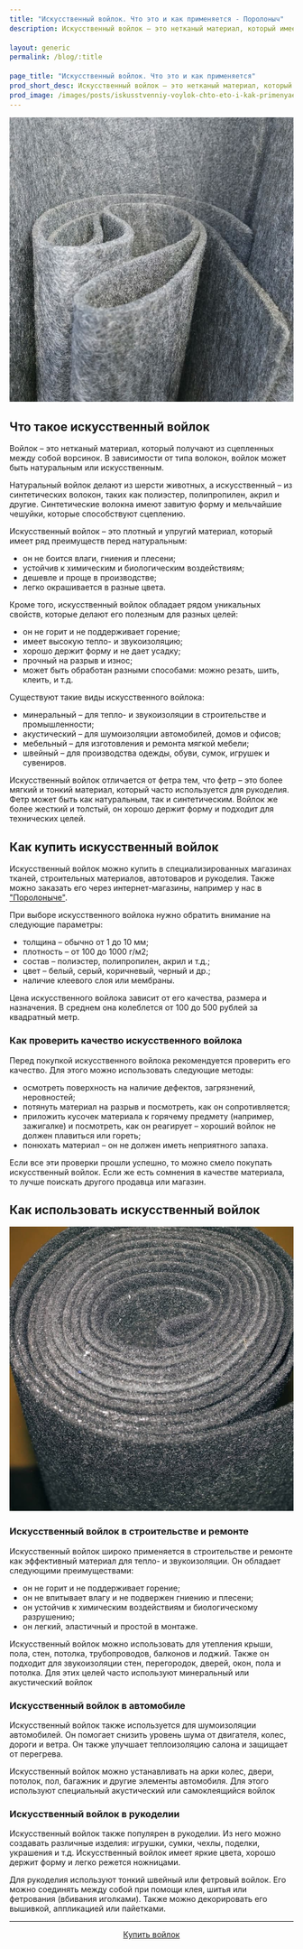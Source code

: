 ```yaml
---
title: "Искусственный войлок. Что это и как применяется - Поролоныч"
description: Искусственный войлок – это нетканый материал, который имеет много преимуществ и свойств, делающих его полезным для разных сфер.

layout: generic
permalink: /blog/:title

page_title: "Искусственный войлок. Что это и как применяется"
prod_short_desc: Искусственный войлок – это нетканый материал, который имеет много преимуществ и свойств, делающих его полезным для разных сфер. Он дешевле, долговечнее, легче и разнообразнее натурального войлока.
prod_image: /images/posts/iskusstvenniy-voylok-chto-eto-i-kak-primenyaetsya-1.jpg
---
```

<img class="image right" src="/images/posts/iskusstvenniy-voylok-chto-eto-i-kak-primenyaetsya-1.jpg" alt="Искусственный войлок. Что это и как применяется"/>

## Что такое искусственный войлок

Войлок – это нетканый материал, который получают из сцепленных между собой ворсинок. В зависимости от типа волокон, войлок может быть натуральным или искусственным.

Натуральный войлок делают из шерсти животных, а искусственный – из синтетических волокон, таких как полиэстер, полипропилен, акрил и другие. Синтетические волокна имеют завитую форму и мельчайшие чешуйки, которые способствуют сцеплению.

Искусственный войлок – это плотный и упругий материал, который имеет ряд преимуществ перед натуральным:

- он не боится влаги, гниения и плесени;
- устойчив к химическим и биологическим воздействиям;
- дешевле и проще в производстве;
- легко окрашивается в разные цвета.

Кроме того, искусственный войлок обладает рядом уникальных свойств, которые делают его полезным для разных целей:

- он не горит и не поддерживает горение;
- имеет высокую тепло- и звукоизоляцию;
- хорошо держит форму и не дает усадку;
- прочный на разрыв и износ;
- может быть обработан разными способами: можно резать, шить, клеить, и т.д.

Существуют такие виды искусственного войлока:

- минеральный – для тепло- и звукоизоляции в строительстве и промышленности;
- акустический – для шумоизоляции автомобилей, домов и офисов;
- мебельный – для изготовления и ремонта мягкой мебели;
- швейный – для производства одежды, обуви, сумок, игрушек и сувениров.

Искусственный войлок отличается от фетра тем, что фетр – это более мягкий и тонкий материал, который часто используется для рукоделия. Фетр может быть как натуральным, так и синтетическим. Войлок же более жесткий и толстый, он хорошо держит форму и подходит для технических целей.

## Как купить искусственный войлок

Искусственный войлок можно купить в специализированных магазинах тканей, строительных материалов, автотоваров и рукоделия. Также можно заказать его через интернет-магазины, например у нас в ["Поролоныче"](/).

При выборе искусственного войлока нужно обратить внимание на следующие параметры:

- толщина – обычно от 1 до 10 мм;
- плотность – от 100 до 1000 г/м2;
- состав – полиэстер, полипропилен, акрил и т.д.;
- цвет – белый, серый, коричневый, черный и др.;
- наличие клеевого слоя или мембраны.

Цена искусственного войлока зависит от его качества, размера и назначения. В среднем она колеблется от 100 до 500 рублей за квадратный метр.

### Как проверить качество искусственного войлока

Перед покупкой искусственного войлока рекомендуется проверить его качество. Для этого можно использовать следующие методы:

 - осмотреть поверхность на наличие дефектов, загрязнений, неровностей;
 - потянуть материал на разрыв и посмотреть, как он сопротивляется;
 - приложить кусочек материала к горячему предмету (например, зажигалке) и посмотреть, как он реагирует – хороший войлок не должен плавиться или гореть;
 - понюхать материал – он не должен иметь неприятного запаха.

Если все эти проверки прошли успешно, то можно смело покупать искусственный войлок. Если же есть сомнения в качестве материала, то лучше поискать другого продавца или магазин.

## Как использовать искусственный войлок

<img class="image right" src="/images/posts/iskusstvenniy-voylok-chto-eto-i-kak-primenyaetsya-2.jpg" alt="Искусственный войлок. Что это и как применяется"/>

### Искусственный войлок в строительстве и ремонте

Искусственный войлок широко применяется в строительстве и ремонте как эффективный материал для тепло- и звукоизоляции. Он обладает следующими преимуществами:

- он не горит и не поддерживает горение;
- он не впитывает влагу и не подвержен гниению и плесени;
- он устойчив к химическим воздействиям и биологическому разрушению;
- он легкий, эластичный и простой в монтаже.

Искусственный войлок можно использовать для утепления крыши, пола, стен, потолка, трубопроводов, балконов и лоджий. Также он подходит для звукоизоляции стен, перегородок, дверей, окон, пола и потолка. Для этих целей часто используют минеральный или акустический войлок

### Искусственный войлок в автомобиле

Искусственный войлок также используется для шумоизоляции автомобилей. Он помогает снизить уровень шума от двигателя, колес, дороги и ветра. Он также улучшает теплоизоляцию салона и защищает от перегрева.

Искусственный войлок можно устанавливать на арки колес, двери, потолок, пол, багажник и другие элементы автомобиля. Для этого используют специальный акустический или самоклеящийся войлок

### Искусственный войлок в рукоделии

Искусственный войлок также популярен в рукоделии. Из него можно создавать различные изделия: игрушки, сумки, чехлы, поделки, украшения и т.д. Искусственный войлок имеет яркие цвета, хорошо держит форму и легко режется ножницами.

Для рукоделия используют тонкий швейный или фетровый войлок. Его можно соединять между собой при помощи клея, шитья или фетрования (вбивания иголками). Также можно декорировать его вышивкой, аппликацией или пайетками.

---
<p style="text-align:center"><a class="button alt" href="/catalog/voylok/">Купить войлок</a></p>